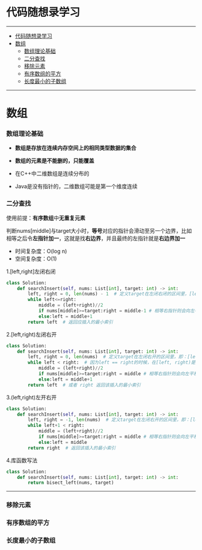 # 代码随想录学习
***
- [代码随想录学习](#代码随想录学习)
- [数组](#数组)
    - [数组理论基础](#数组理论基础)
    - [二分查找](#二分查找)
    - [移除元素](#移除元素)
    - [有序数组的平方](#有序数组的平方)
    - [长度最小的子数组](#长度最小的子数组)


***

# 数组

### 数组理论基础

- **数组是存放在连续内存空间上的相同类型数据的集合**

- **数组的元素是不能删的，只能覆盖**

- 在C++中二维数组是连续分布的

- Java是没有指针的，二维数组可能是第一个维度连续

### 二分查找

使用前提：**有序数组**中**无重复元素**

判断nums[middle]与target大小时，**等号**对应的指针会滑动至另一个边界，比如相等之后令**左指针加一**，这就是找**右边界**，并且最终的左指针就是**右边界加一**

- 时间复杂度：O(log n)
- 空间复杂度：O(1)

1.[left,right]左闭右闭

```python
class Solution:
    def searchInsert(self, nums: List[int], target: int) -> int:
        left, right = 0, len(nums) - 1  # 定义target在左闭右闭的区间里，[left, right]
		while left<=right:
            middle = (left+right)//2
            if nums[middle]>=target:right = middle-1 # 相等右指针则会向左平移，保证索引最小
            else:left = middle+1
        return left  # 返回应插入的最小索引
```

2.[left,right)左闭右开

```python
class Solution:
    def searchInsert(self, nums: List[int], target: int) -> int:
        left, right = 0, len(nums)  # 定义target在左闭右开的区间里，即：[left, right)
        while left < right:  # 因为left == right的时候，在[left, right)是无效的空间，所以使用 <
            middle = (left+right)//2
            if nums[middle]>=target:right = middle # 相等右指针则会向左平移，保证索引最小
            else:left = middle+1
        return left  # 或者 right 返回该插入的最小索引
```

3.(left,right)左开右开

```py
class Solution:
    def searchInsert(self, nums: List[int], target: int) -> int:
        left, right = -1, len(nums)  # 定义target在左闭右开的区间里，即：[left, right)
        while left+1 < right: 
            middle = (left+right)//2
            if nums[middle]>=target:right = middle # 相等右指针则会向左平移，保证索引最小
            else:left = middle
        return right  # 返回该插入的最小索引
```

4.库函数写法

```python
class Solution:
    def searchInsert(self, nums: List[int], target: int) -> int:
        return bisect_left(nums, target)
```

***

### 移除元素

### 有序数组的平方

### 长度最小的子数组

